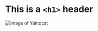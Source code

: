 # This is a `<h1>` header
<img src='https://octodex.github.com/images/yaktocat.png' alt='Image of Yaktocat'>
